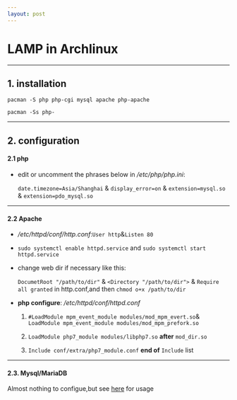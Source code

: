 ```yaml
---
layout: post
---
```

# LAMP in Archlinux
*****
## 1. installation

	pacman -S php php-cgi mysql apache php-apache 

	pacman -Ss php-

*****
## 2. configuration
#### 2.1 php
* edit or uncomment the phrases below in */etc/php/php.ini*: 

	`date.timezone=Asia/Shanghai` & `display_error=on` & `extension=mysql.so` & `extension=pdo_mysql.so`
***

#### 2.2 Apache

* */etc/httpd/conf/http.conf*:`User http`&`Listen 80`
* `sudo systemctl enable httpd.service` and `sudo systemctl start httpd.service`

* change web dir if necessary like this:

	`DocumetRoot "/path/to/dir"` & `<Directory "/path/to/dir">` & `Require all granted` in http.conf,and then `chmod o+x /path/to/dir`

* **php configure**:  */etc/httpd/conf/httpd.conf*


	1. `#LoadModule mpm_event_module modules/mod_mpm_evert.so`& `LoadModule mpm_event_module modules/mod_mpm_prefork.so`

	2. `LoadModule php7_module modules/libphp7.so` **after** `mod_dir.so`

	3. `Include conf/extra/php7_module.conf` **end of** `Include` list

***
#### 2.3. Mysql/MariaDB

Almost nothing to configue,but see [here](https://wiki.archlinux.org/index.php?title=MySQL&redirect=no) for usage
